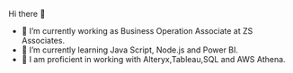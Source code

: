 Hi there 👋

- 🔭 I’m currently working as Business Operation Associate at ZS Associates.
- 🌱 I’m currently learning Java Script, Node.js and Power BI.
- 🌊 I am proficient in working with Alteryx,Tableau,SQL and AWS Athena.
